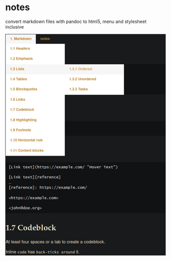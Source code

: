 # notes

convert markdown files with pandoc to html5, menu and stylesheet inclusive

![screenshot](screenshot.png)
